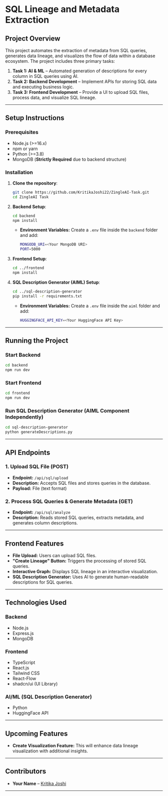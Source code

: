 # **SQL Lineage and Metadata Extraction**

## **Project Overview**

This project automates the extraction of metadata from SQL queries, generates data lineage, and visualizes the flow of data within a database ecosystem. The project includes three primary tasks:

1. **Task 1: AI & ML** – Automated generation of descriptions for every column in SQL queries using AI.
2. **Task 2: Backend Development** – Implement APIs for storing SQL data and executing business logic.
3. **Task 3: Frontend Development** – Provide a UI to upload SQL files, process data, and visualize SQL lineage.

---

## **Setup Instructions**

### **Prerequisites**

- Node.js (>=16.x)
- npm or yarn
- Python (>=3.8)
- MongoDB (**Strictly Required** due to backend structure)

### **Installation**

1. **Clone the repository**:

   ```sh
   git clone https://github.com/KritikaJoshi22/ZingleAI-Task.git
   cd ZingleAI Task
   ```

2. **Backend Setup**:

   ```sh
   cd backend
   npm install
   ```

   - **Environment Variables:** Create a `.env` file inside the `backend` folder and add:

     ```sh
     MONGODB_URI=<Your MongoDB URI>
     PORT=5000
     ```

3. **Frontend Setup**:

   ```sh
   cd ../frontend
   npm install
   ```

4. **SQL Description Generator (AIML) Setup**:

   ```sh
   cd ../sql-description-generator
   pip install -r requirements.txt
   ```

   - **Environment Variables:** Create a `.env` file inside the `aiml` folder and add:

     ```sh
     HUGGINGFACE_API_KEY=<Your HuggingFace API Key>
     ```

---

## **Running the Project**

### **Start Backend**

```sh
cd backend
npm run dev
```

### **Start Frontend**

```sh
cd frontend
npm run dev
```

### **Run SQL Description Generator (AIML Component Independently)**

```sh
cd sql-description-generator
python generateDescriptions.py
```

---

## **API Endpoints**

### **1. Upload SQL File (POST)**

- **Endpoint:** `/api/sql/upload`
- **Description:** Accepts SQL files and stores queries in the database.
- **Payload:** File (text format)

### **2. Process SQL Queries & Generate Metadata (GET)**

- **Endpoint:** `/api/sql/analyze`
- **Description:** Reads stored SQL queries, extracts metadata, and generates column descriptions.

---

## **Frontend Features**

- **File Upload:** Users can upload SQL files.
- **"Create Lineage" Button:** Triggers the processing of stored SQL queries.
- **Interactive Graph:** Displays SQL lineage in an interactive visualization.
- **SQL Description Generator:** Uses AI to generate human-readable descriptions for SQL queries.

---

## **Technologies Used**

### **Backend**

- Node.js
- Express.js
- MongoDB

### **Frontend**

- TypeScript
- React.js
- Tailwind CSS
- React-Flow
- shadcn/ui (UI Library)

### **AI/ML (SQL Description Generator)**

- Python
- HuggingFace API

---

## **Upcoming Features**

- **Create Visualization Feature:** This will enhance data lineage visualization with additional insights.

---

## **Contributors**

- **Your Name** – [Kritika Joshi](https://www.linkedin.com/in/kritika-joshi-/)

---
